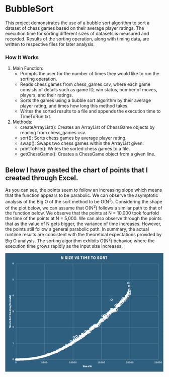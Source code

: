 # BubbleSort
This project demonstrates the use of a bubble sort algorithm to sort a dataset of chess games based on their average player ratings. The execution time for sorting different sizes of datasets is measured and recorded. Results of the sorting operation, along with timing data, are written to respective files for later analysis.

### How It Works

1. Main Function:
	- Prompts the user for the number of times they would like to run the sorting operation. 
    - Reads chess games from chess_games.csv, where each game consists of details such as game ID, win status, number of moves, players, and their ratings.
	- Sorts the games using a bubble sort algorithm by their average player rating, and times how long this method takes.
	- Writes the sorted results to a file and appends the execution time to TimeToRun.txt.
2.  Methods:
	- createArrayList(): Creates an ArrayList of ChessGame objects by reading from chess_games.csv.
	- sort(): Sorts chess games by average player rating.
	- swap(): Swaps two chess games within the ArrayList given.
	- printToFile(): Writes the sorted chess games to a file.
	- getChessGame(): Creates a ChessGame object from a given line.


## Below I have pasted the chart of points that I created through Excel.
As you can see, the points seem to follow an increasing slope which means that the function appears to be parabolic.
We can observe the asymptotic analysis of the Big O of the sort method to be O(N<sup>2</sup>).
Considering the shape of the plot below, we can assume that O(N<sup>2</sup>) follows a similar path to that of the function below.
We observe that the points at N = 10,000 took fourfold the time of the points at N = 5,000.
We can also observe through the points that as the value of N gets bigger, the variance of time increases.
However, the points still follow a general  parabolic path.
In summary, the actual runtime results are consistent with the theoretical expectations provided by Big O analysis.
The sorting algorithm exhibits O(N<sup>2</sup>) behavior, where the execution time grows rapidly as the input size increases.

![CSC112 Project 4 Chart](CSC112_Project4_Chart.png)